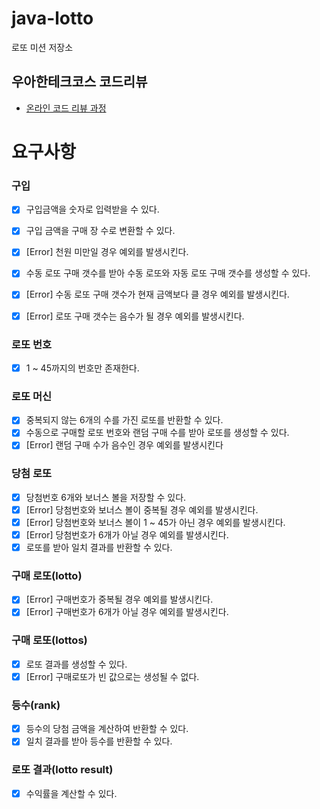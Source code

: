 # java-lotto

로또 미션 저장소

## 우아한테크코스 코드리뷰

- [온라인 코드 리뷰 과정](https://github.com/woowacourse/woowacourse-docs/blob/master/maincourse/README.md)


# 요구사항

### 구입
- [x] 구입금액을 숫자로 입력받을 수 있다.
- [x] 구입 금액을 구매 장 수로 변환할 수 있다.
- [x] [Error] 천원 미만일 경우 예외를 발생시킨다.

- [x] 수동 로또 구매 갯수를 받아 수동 로또와 자동 로또 구매 갯수를 생성할 수 있다.
- [x] [Error] 수동 로또 구매 갯수가 현재 금액보다 클 경우 예외를 발생시킨다.

- [x] [Error] 로또 구매 갯수는 음수가 될 경우 예외를 발생시킨다.

### 로또 번호
- [x] 1 ~ 45까지의 번호만 존재한다.

### 로또 머신
- [x] 중복되지 않는 6개의 수를 가진 로또를 반환할 수 있다.
- [x] 수동으로 구매할 로또 번호와 랜덤 구매 수를 받아 로또를 생성할 수 있다.
- [x] [Error] 랜덤 구매 수가 음수인 경우 예외를 발생시킨다

### 당첨 로또
- [x] 당첨번호 6개와 보너스 볼을 저장할 수 있다.
- [x] [Error] 당첨번호와 보너스 볼이 중복될 경우 예외를 발생시킨다.
- [x] [Error] 당첨번호와 보너스 볼이 1 ~ 45가 아닌 경우 예외를 발생시킨다.
- [x] [Error] 당첨번호가 6개가 아닐 경우 예외를 발생시킨다.
- [x] 로또를 받아 일치 결과를 반환할 수 있다.

### 구매 로또(lotto)
- [x] [Error] 구매번호가 중복될 경우 예외를 발생시킨다.
- [x] [Error] 구매번호가 6개가 아닐 경우 예외를 발생시킨다.

### 구매 로또(lottos)
- [x] 로또 결과를 생성할 수 있다.
- [x] [Error] 구매로또가 빈 값으로는 생성될 수 없다.

### 등수(rank)
- [x] 등수의 당첨 금액을 계산하여 반환할 수 있다.
- [x] 일치 결과를 받아 등수를 반환할 수 있다.

### 로또 결과(lotto result)
- [x] 수익률을 계산할 수 있다.
